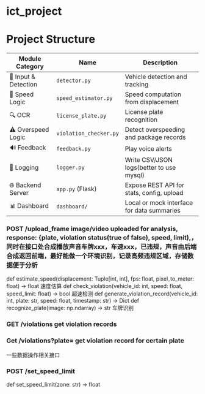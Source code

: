 # ict_project

# Project Structure
| Module Category | Name | Description |
|----------------|------|-------------|
| 🎥 Input & Detection | `detector.py` | Vehicle detection and tracking | 做一个简单的交通工具检测，识别检测目标
| 🚗 Speed Logic | `speed_estimator.py` | Speed computation from displacement |
| 🔍 OCR | `license_plate.py` | License plate recognition |
| ⚠️ Overspeed Logic | `violation_checker.py` | Detect overspeeding and package records |
| 🔊 Feedback | `feedback.py` | Play voice alerts | 声音合成相关方法
| 📁 Logging | `logger.py` | Write CSV/JSON logs(better to use mysql) |
| 🌐 Backend Server | `app.py` (Flask) | Expose REST API for stats, config, upload |
| 📊 Dashboard | `dashboard/` | Local or mock interface for data summaries |


### POST /upload_frame image/video uploaded for analysis, response: {plate, violation status(true of false), speed, limit),， 同时在接口处合成播放声音车牌xxx，车速xxx，已违规，声音由后端合成返回前端，最好能做一个环境识别，记录高频违规区域，存储数据便于分析
def estimate_speed(displacement: Tuple[int, int], fps: float, pixel_to_meter: float) -> float 速度估算
def check_violation(vehicle_id: int, speed: float, speed_limit: float) -> bool 超速检测
def generate_violation_record(vehicle_id: int, plate: str, speed: float, timestamp: str) -> Dict
def recognize_plate(image: np.ndarray) -> str 车牌识别

### GET /violations get violation records
### Get /violations?plate= get violation record for certain plate
一些数据操作相关接口

### POST /set_speed_limit
def set_speed_limit(zone: str) -> float
